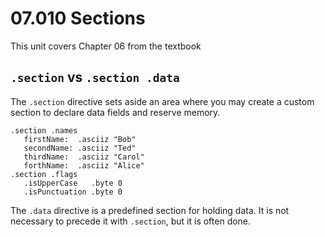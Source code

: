 # 07.010 Sections

This unit covers Chapter 06 from the textbook

## `.section` vs `.section .data`

The `.section` directive sets aside an area where you may create a custom section to declare data fields and reserve memory.   

```
.section .names
   firstName:  .asciiz "Bob"
   secondName: .asciiz "Ted"
   thirdName:  .asciiz "Carol"
   forthName:  .asciiz "Alice"
.section .flags
   .isUpperCase   .byte 0
   .isPunctuation .byte 0
```

The `.data` directive is a predefined section for holding data.  It is not necessary to precede it with `.section`, but it is often done.